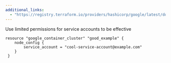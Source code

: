 ```yaml
---
additional_links: 
  - "https://registry.terraform.io/providers/hashicorp/google/latest/docs/resources/container_cluster#service_account"
---
```


Use limited permissions for service accounts to be effective

```hcl
resource "google_container_cluster" "good_example" {
 	node_config {
 		service_account = "cool-service-account@example.com"
 	}
 }
```
